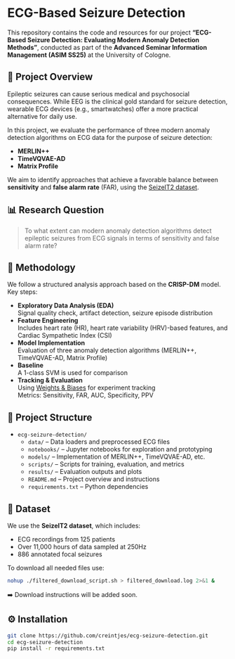 # ECG-Based Seizure Detection

This repository contains the code and resources for our project **“ECG-Based Seizure Detection: Evaluating Modern Anomaly Detection Methods”**, conducted as part of the **Advanced Seminar Information Management (ASIM SS25)** at the University of Cologne.

## 🧠 Project Overview

Epileptic seizures can cause serious medical and psychosocial consequences. While EEG is the clinical gold standard for seizure detection, wearable ECG devices (e.g., smartwatches) offer a more practical alternative for daily use.

In this project, we evaluate the performance of three modern anomaly detection algorithms on ECG data for the purpose of seizure detection:

- **MERLIN++**
- **TimeVQVAE-AD**
- **Matrix Profile**

We aim to identify approaches that achieve a favorable balance between **sensitivity** and **false alarm rate** (FAR), using the [SeizeIT2 dataset](https://doi.org/10.48550/arXiv.2502.01224).

## 📊 Research Question

> To what extent can modern anomaly detection algorithms detect epileptic seizures from ECG signals in terms of sensitivity and false alarm rate?

## 🧪 Methodology

We follow a structured analysis approach based on the **CRISP-DM** model. Key steps:

- **Exploratory Data Analysis (EDA)**  
  Signal quality check, artifact detection, seizure episode distribution  
- **Feature Engineering**  
  Includes heart rate (HR), heart rate variability (HRV)-based features, and Cardiac Sympathetic Index (CSI)  
- **Model Implementation**  
  Evaluation of three anomaly detection algorithms (MERLIN++, TimeVQVAE-AD, Matrix Profile)  
- **Baseline**  
  A 1-class SVM is used for comparison  
- **Tracking & Evaluation**  
  Using [Weights & Biases](https://wandb.ai/) for experiment tracking  
  Metrics: Sensitivity, FAR, AUC, Specificity, PPV  

## 📁 Project Structure

- `ecg-seizure-detection/`
  - `data/` – Data loaders and preprocessed ECG files
  - `notebooks/` – Jupyter notebooks for exploration and prototyping
  - `models/` – Implementation of MERLIN++, TimeVQVAE-AD, etc.
  - `scripts/` – Scripts for training, evaluation, and metrics
  - `results/` – Evaluation outputs and plots
  - `README.md` – Project overview and instructions
  - `requirements.txt` – Python dependencies



## 📂 Dataset

We use the **SeizeIT2 dataset**, which includes:

- ECG recordings from 125 patients
- Over 11,000 hours of data sampled at 250Hz
- 886 annotated focal seizures

To download all needed files use:
```bash
nohup ./filtered_download_script.sh > filtered_download.log 2>&1 &
```
➡️ Download instructions will be added soon.

## ⚙️ Installation

```bash
git clone https://github.com/creintjes/ecg-seizure-detection.git
cd ecg-seizure-detection
pip install -r requirements.txt

